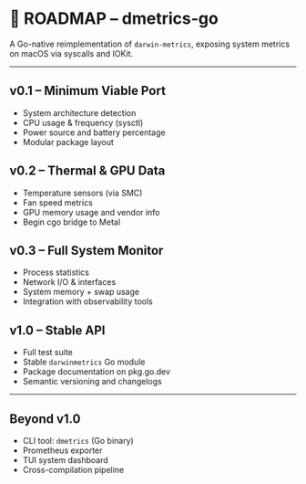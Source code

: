 # 🚧 ROADMAP – dmetrics-go

A Go-native reimplementation of `darwin-metrics`, exposing system metrics on macOS via syscalls and IOKit.

---

## v0.1 – Minimum Viable Port

- System architecture detection
- CPU usage & frequency (sysctl)
- Power source and battery percentage
- Modular package layout

## v0.2 – Thermal & GPU Data

- Temperature sensors (via SMC)
- Fan speed metrics
- GPU memory usage and vendor info
- Begin cgo bridge to Metal

## v0.3 – Full System Monitor

- Process statistics
- Network I/O & interfaces
- System memory + swap usage
- Integration with observability tools

## v1.0 – Stable API

- Full test suite
- Stable `darwinmetrics` Go module
- Package documentation on pkg.go.dev
- Semantic versioning and changelogs

---

## Beyond v1.0

- CLI tool: `dmetrics` (Go binary)
- Prometheus exporter
- TUI system dashboard
- Cross-compilation pipeline
